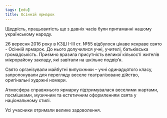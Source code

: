 ```yaml
---
tags: [edu]
title: Осінній ярмарок
---
```


Щедрість, працьовитість ще з давніх часів були притаманні нашому українському народу.

26 вересня 2016 року в КЗШ І-ІІІ ст. №55 відбулося цікаве яскраве свято - Осінній ярмарок. До нього долучилися учні, учителі, батьківська громадськість. Приємно вразила присутність великої кількості жителів мікрорайону закладу, які завітали на шкільне подвір’я.

Свято організували майбутні випускники – учні одинадцятого класу, запропонували для перегляду веселе театралізоване дійство, оригінальні художні номери.

Атмосфера справжнього ярмарку підтримувалася веселими жартами, посмішками, музичним та естетичним оформленням свята у національному стилі.

Усі учасники отримали велике задоволення.

<slideshow id="72157673249601331"></slideshow>

<youtube id="5PAilWG2npk"></youtube>
